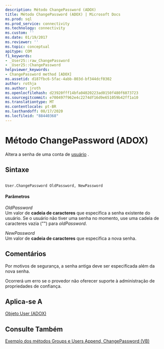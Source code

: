 ```yaml
---
description: Método ChangePassword (ADOX)
title: Método ChangePassword (ADOX) | Microsoft Docs
ms.prod: sql
ms.prod_service: connectivity
ms.technology: connectivity
ms.custom: ''
ms.date: 01/19/2017
ms.reviewer: ''
ms.topic: conceptual
apitype: COM
f1_keywords:
- _User25::raw_ChangePassword
- _User25::ChangePassword
helpviewer_keywords:
- ChangePassword method [ADOX]
ms.assetid: d187fbc6-5fac-4abb-803d-bf344dcf0302
author: rothja
ms.author: jroth
ms.openlocfilehash: d23920fff14bfa04020223ad0150f480f6073723
ms.sourcegitcommit: e700497f962e4c2274df16d9e651059b42ff1a10
ms.translationtype: MT
ms.contentlocale: pt-BR
ms.lasthandoff: 08/17/2020
ms.locfileid: "88440368"
---
```

# <a name="changepassword-method-adox"></a>Método ChangePassword (ADOX)
Altera a senha de uma conta de [usuário](../../../ado/reference/adox-api/user-object-adox.md) .  
  
## <a name="syntax"></a>Sintaxe  
  
```  
  
User.ChangePassword OldPassword, NewPassword  
```  
  
#### <a name="parameters"></a>Parâmetros  
 *OldPassword*  
 Um valor de **cadeia de caracteres** que especifica a senha existente do usuário. Se o usuário não tiver uma senha no momento, use uma cadeia de caracteres vazia ("") para *oldPassword*.  
  
 *NewPassword*  
 Um valor de **cadeia de caracteres** que especifica a nova senha.  
  
## <a name="remarks"></a>Comentários  
 Por motivos de segurança, a senha antiga deve ser especificada além da nova senha.  
  
 Ocorrerá um erro se o provedor não oferecer suporte à administração de propriedades de confiança.  
  
## <a name="applies-to"></a>Aplica-se A  
 [Objeto User (ADOX)](../../../ado/reference/adox-api/user-object-adox.md)  
  
## <a name="see-also"></a>Consulte Também  
 [Exemplo dos métodos Groups e Users Append, ChangePassword (VB)](../../../ado/reference/adox-api/groups-and-users-append-changepassword-methods-example-vb.md)
